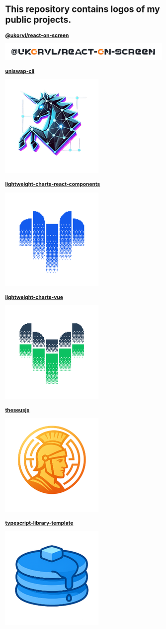 # This repository contains logos of my public projects.

### [@ukorvl/react-on-screen](https://github.com/ukorvl/react-on-screen)

<picture>
  <source media="(prefers-color-scheme: dark)" srcset="./react-on-screen/react-on-screen-dark.svg"/>
  <img alt="react-on-screen logo" src="./react-on-screen/react-on-screen.svg" width="600"/>
</picture>

### [uniswap-cli](https://github.com/ukorvl/uniswap-cli)

<img
  alt="uniswap-cli logo"
  src="./uniswap-cli/logo.png"
  width="300"
  height="300"
  loading="lazy"
/>

### [lightweight-charts-react-components](https://github.com/ukorvl/lightweight-charts-react-components)

<img
  alt="lightweight-charts-react-components logo"
  src="./lightweight-charts-react-components/logo.svg"
  width="300"
  height="300"
  loading="lazy"
/>

### [lightweight-charts-vue](https://github.com/ukorvl/lightweight-charts-vue)

<img
  alt="lightweight-charts-vue logo"
  src="./lightweight-charts-vue/logo.svg"
  width="300"
  height="300"
  loading="lazy"
/>

### [theseusjs](https://github.com/ukorvl/theseusjs)

<img
  alt="theseusjs logo"
  src="./theseusjs/logo.png"
  width="300"
  height="300"
  loading="lazy"
/>

### [typescript-library-template](https://github.com/ukorvl/typescript-library-template)

<img
  alt="typescript-library-template logo"
  src="./typescript-library-template/typescript-hotcake.png"
  width="300"
  height="300"
  loading="lazy"
/>
